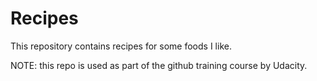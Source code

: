 # Recipes

This repository contains recipes for some foods I like.

NOTE: this repo is used as part of the github training course by Udacity.
